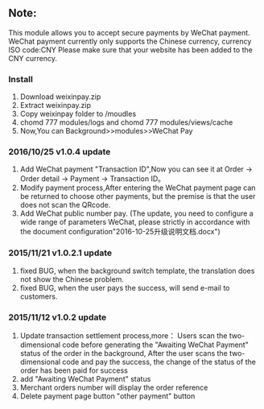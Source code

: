 ## Note:
This module allows you to accept secure payments by WeChat payment.
WeChat payment currently only supports the Chinese currency, currency ISO code:CNY
Please make sure that your website has been added to the CNY currency.

### Install
1. Download weixinpay.zip
2. Extract weixinpay.zip
3. Copy weixinpay folder to /moudles
4. chomd 777 modules/logs and  chomd 777 modules/views/cache 
5. Now,You can Background>>modules>>WeChat Pay

### 2016/10/25 v1.0.4 update
1. Add WeChat payment "Transaction ID",Now you can see it at Order -> Order detail -> Payment -> Transaction ID。
2. Modify payment process,After entering the WeChat payment page can be returned to choose other payments, but the premise is that the user does not scan the QRcode.
3. Add WeChat public number pay.
(The update, you need to configure a wide range of parameters WeChat, please strictly in accordance with the document configuration"2016-10-25升级说明文档.docx")

### 2015/11/21 v1.0.2.1 update
1. fixed BUG, when the background switch template, the translation does not show the Chinese problem.
2. fixed BUG, when the user pays the success, will send e-mail to customers.

### 2015/11/12 v1.0.2 update
1. Update transaction settlement process,more：
Users scan the two-dimensional code before generating the "Awaiting WeChat Payment" status of the order in the background,
After the user scans the two-dimensional code and pay the success, the change of the status of the order has been paid for success
2. add "Awaiting WeChat Payment" status
3. Merchant orders number will display the order reference
4. Delete payment page button "other payment" button